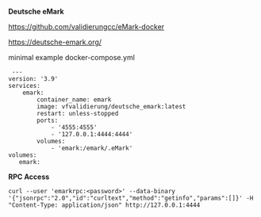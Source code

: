 **Deutsche eMark**

https://github.com/validierungcc/eMark-docker

https://deutsche-emark.org/


minimal example docker-compose.yml

     ---
    version: '3.9'
    services:
        emark:
            container_name: emark
            image: vfvalidierung/deutsche_emark:latest
            restart: unless-stopped
            ports:
                - '4555:4555'
                - '127.0.0.1:4444:4444'
            volumes:
                - 'emark:/emark/.eMark'
    volumes:
       emark:

**RPC Access**

    curl --user 'emarkrpc:<password>' --data-binary '{"jsonrpc":"2.0","id":"curltext","method":"getinfo","params":[]}' -H "Content-Type: application/json" http://127.0.0.1:4444
